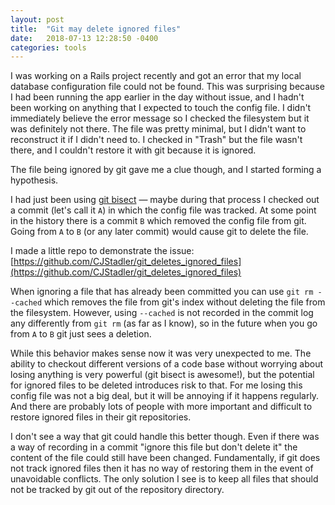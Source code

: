 ```yaml
---
layout: post
title:  "Git may delete ignored files"
date:   2018-07-13 12:28:50 -0400
categories: tools
---
```


I was working on a Rails project recently and got an error that my local database configuration file could not be found. This was surprising because I had been running the app earlier in the day without issue, and I hadn't been working on anything that I expected to touch the config file. I didn't immediately believe the error message so I checked the filesystem but it was definitely not there. The file was pretty minimal, but I didn't want to reconstruct it if I didn't need to. I checked in "Trash" but the file wasn't there, and I couldn't restore it with git because it is ignored.

The file being ignored by git gave me a clue though, and I started forming a hypothesis.

I had just been using [git bisect](https://robots.thoughtbot.com/git-bisect) — maybe during that process I checked out a commit (let's call it `A`) in which the config file was tracked. At some point in the history there is a commit `B` which removed the config file from git. Going from `A` to `B` (or any later commit) would cause git to delete the file.

I made a little repo to demonstrate the issue: [https://github.com/CJStadler/git_deletes_ignored_files](https://github.com/CJStadler/git_deletes_ignored_files)

When ignoring a file that has already been committed you can use `git rm --cached` which removes the file from git's index without deleting the file from the filesystem. However, using `--cached` is not recorded in the commit log any differently from `git rm` (as far as I know), so in the future when you go from `A` to `B` git just sees a deletion.

While this behavior makes sense now it was very unexpected to me. The ability to checkout different versions of a code base without worrying about losing anything is very powerful (git bisect is awesome!), but the potential for ignored files to be deleted introduces risk to that. For me losing this config file was not a big deal, but it will be annoying if it happens regularly. And there are probably lots of people with more important and difficult to restore ignored files in their git repositories.

I don't see a way that git could handle this better though. Even if there was a way of recording in a commit "ignore this file but don't delete it" the content of the file could still have been changed. Fundamentally, if git does not track ignored files then it has no way of restoring them in the event of unavoidable conflicts. The only solution I see is to keep all files that should not be tracked by git out of the repository directory.
